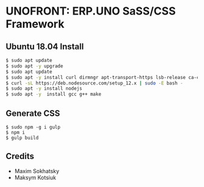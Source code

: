 UNOFRONT: ERP.UNO SaSS/CSS Framework
====================================

Ubuntu 18.04 Install
--------------------

```sh
$ sudo apt update
$ sudo apt -y upgrade
$ sudo apt update
$ sudo apt -y install curl dirmngr apt-transport-https lsb-release ca-certificates
$ curl -sL https://deb.nodesource.com/setup_12.x | sudo -E bash -
$ sudo apt -y install nodejs
$ sudo apt -y  install gcc g++ make
```

Generate CSS
------------

```
$ sudo npm -g i gulp
$ npm i
$ gulp build
```

Credits
-------

* Maxim Sokhatsky
* Maksym Kotsiuk
